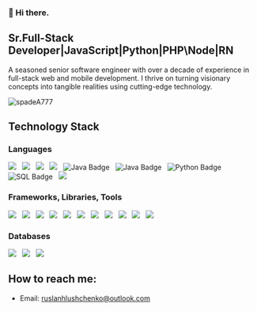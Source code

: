
### 👋 Hi there.


## Sr.Full-Stack Developer|JavaScript|Python|PHP\Node|RN

A seasoned senior software engineer with over a decade of experience in full-stack web and mobile development.
I thrive on turning visionary concepts into tangible realities using cutting-edge technology.

<img src="https://komarev.com/ghpvc/?username=spadeA777&label=Profile%20views&color=blueviolet&style=for-the-badge" alt="spadeA777" />

<!-- <img align="left" src="https://github-readme-stats.vercel.app/api/top-langs?username=Andreas1012&show_icons=true&locale=en&layout=compact" alt="Andreas1012" />
<img align="center" src="https://github-readme-stats.vercel.app/api?username=Andreas1012&show_icons=true&locale=en" alt="Andreas1012" /> -->
<!-- <img align="center" src="https://github-readme-streak-stats.herokuapp.com/?user=Austin0721&" alt="Austin0721" /> -->

## Technology Stack
### Languages

<img src="https://shields.io/badge/C-informational?style=for-the-badge&logo=C&logoColor=white"/>&nbsp;&nbsp;
<img src="https://shields.io/badge/C++-informational?style=for-the-badge&logo=Cplusplus&logoColor=white"/>&nbsp;&nbsp;
<img src="https://img.shields.io/badge/JavaScript-informational?style=for-the-badge&logo=javascript&logoColor=white"/>&nbsp;&nbsp;
<img src="https://img.shields.io/badge/TypeScript-informational?style=for-the-badge&logo=TypeScript&logoColor=white"/>&nbsp;&nbsp;
<img src="https://img.shields.io/badge/Java-informational?style=for-the-badge&logo=java&logoColor=white" alt="Java Badge">&nbsp;&nbsp;
<img src="https://img.shields.io/badge/Kotlin-informational?style=for-the-badge&logo=kotlin&logoColor=white" alt="Java Badge">&nbsp;&nbsp;
<img src="https://img.shields.io/badge/Python-informational?style=for-the-badge&logo=python&logoColor=white" alt="Python Badge">&nbsp;&nbsp;
<img src="https://img.shields.io/badge/SQL-informational?style=for-the-badge&logo=sql&logoColor=white" alt="SQL Badge">&nbsp;&nbsp;
<img src="https://img.shields.io/badge/Xml-informational?style=for-the-badge"/>&nbsp;&nbsp;


### Frameworks, Libraries, Tools
<img src="https://img.shields.io/badge/Node.js-informational?style=for-the-badge&logo=node.js&logoColor=white"/>&nbsp;&nbsp;
<img src="https://img.shields.io/badge/ReactJS-informational?style=for-the-badge&logo=react&logoColor=white"/>&nbsp;&nbsp;
<img src="https://img.shields.io/badge/Next.js-informational?style=for-the-badge&logo=next.js&logoColor=white"/>&nbsp;&nbsp;
<img src="https://img.shields.io/badge/Angular.js-informational?style=for-the-badge&logo=angular&logoColor=white"/>&nbsp;&nbsp;
<img src="https://img.shields.io/badge/Vue.js-informational?style=for-the-badge&logo=vue.js&logoColor=white"/>&nbsp;&nbsp;
<img src="https://img.shields.io/badge/Express JS-informational?style=for-the-badge&logo=express&logoColor=white"/>&nbsp;&nbsp;
<img src="https://img.shields.io/badge/TailwndCSS-informational?style=for-the-badge&logo=tailwndcss&logoColor=white"/>&nbsp;&nbsp;
<img src="https://img.shields.io/badge/cocos-informational?style=for-the-badge&logo=cocos&logoColor=white"/>&nbsp;&nbsp;
<img src="https://img.shields.io/badge/React Native-informational?style=for-the-badge&logo=react&logoColor=white"/>&nbsp;&nbsp;
<img src="https://img.shields.io/badge/Flutter-informational?style=for-the-badge&logo=flutter&logoColor=white"/>&nbsp;&nbsp;
<img src="https://img.shields.io/badge/Git-informational?style=for-the-badge&logo=git&logoColor=white"/>&nbsp;&nbsp;

### Databases
<img src="https://img.shields.io/badge/MySQL-informational?style=for-the-badge&logo=mysql&logoColor=white"/>&nbsp;&nbsp;
<img src="https://img.shields.io/badge/SQLite-informational?style=for-the-badge&logo=sqlite&logoColor=white"/>&nbsp;&nbsp;
<img src="https://img.shields.io/badge/MongoDB-informational?style=for-the-badge&logo=mongodb&logoColor=white"/>&nbsp;&nbsp;

## How to reach me:
- Email: ruslanhlushchenko@outlook.com
